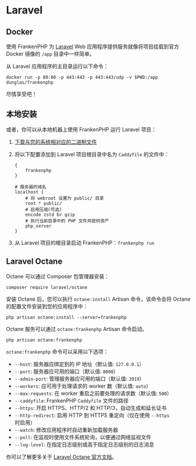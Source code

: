 # Laravel

## Docker

使用 FrankenPHP 为 [Laravel](https://laravel.com) Web 应用程序提供服务就像将项目挂载到官方 Docker 镜像的 `/app` 目录中一样简单。

从 Laravel 应用程序的主目录运行以下命令：

```console
docker run -p 80:80 -p 443:443 -p 443:443/udp -v $PWD:/app dunglas/frankenphp
```

尽情享受吧！

## 本地安装

或者，你可以从本地机器上使用 FrankenPHP 运行 Laravel 项目：

1. [下载与您的系统相对应的二进制文件](https://github.com/dunglas/frankenphp/releases)
2. 将以下配置添加到 Laravel 项目根目录中名为 `Caddyfile` 的文件中：

    ```caddyfile
    {
    	frankenphp
    }

    # 服务器的域名
    localhost {
    	# 将 webroot 设置为 public/ 目录
    	root * public/
    	# 启用压缩(可选)
    	encode zstd br gzip
    	# 执行当前目录中的 PHP 文件并提供资产
    	php_server
    }
    ```

3. 从 Laravel 项目的根目录启动 FrankenPHP：`frankenphp run`

## Laravel Octane

Octane 可以通过 Composer 包管理器安装：

```console
composer require laravel/octane
```

安装 Octane 后，您可以执行 `octane:install` Artisan 命令，该命令会将 Octane 的配置文件安装到您的应用程序中：

```console
php artisan octane:install --server=frankenphp
```

Octane 服务可以通过 `octane:frankenphp` Artisan 命令启动。

```console
php artisan octane:frankenphp
```

`octane:frankenphp` 命令可以采用以下选项：

* `--host`: 服务器应绑定到的 IP 地址（默认值: `127.0.0.1`）
* `--port`: 服务器应可用的端口（默认值: `8000`）
* `--admin-port`: 管理服务器应可用的端口（默认值: `2019`）
* `--workers`: 应可用于处理请求的 worker 数（默认值: `auto`）
* `--max-requests`: 在 worker 重启之前要处理的请求数（默认值: `500`）
* `--caddyfile`: FrankenPHP `Caddyfile` 文件的路径
* `--https`: 开启 HTTPS、HTTP/2 和 HTTP/3，自动生成和延长证书
* `--http-redirect`: 启用 HTTP 到 HTTPS 重定向（仅在使用 `--https` 时启用）
* `--watch`: 修改应用程序时自动重新加载服务器
* `--poll`: 在监视时使用文件系统轮询，以便通过网络监视文件
* `--log-level`: 在指定日志级别或高于指定日志级别的日志消息

你可以了解更多关于 [Laravel Octane 官方文档](https://laravel.com/docs/octane)。
